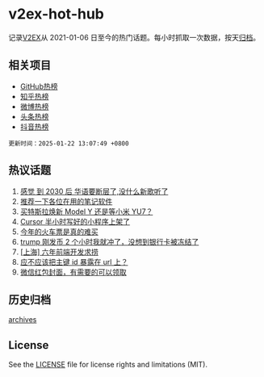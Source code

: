 # v2ex-hot-hub

 记录[V2EX](https://www.v2ex.com/)从 2021-01-06 日至今的热门话题。每小时抓取一次数据，按天[归档](archives)。
 
 ## 相关项目

- [GitHub热榜](https://github.com/it985/github-hot-hub)
- [知乎热榜](https://github.com/it985/zhihu-hot-hub)
- [微博热榜](https://github.com/it985/weibo-hot-hub)
- [头条热榜](https://github.com/it985/toutiao-hot-hub)
- [抖音热榜](https://github.com/it985/douyin-hot-hub)


 `更新时间：2025-01-22 13:07:49 +0800`

## 热议话题

1. [感觉 到 2030 后 华语要断层了,没什么新歌听了](https://www.v2ex.com/t/1106768)
1. [推荐一下各位在用的笔记软件](https://www.v2ex.com/t/1106847)
1. [买特斯拉焕新 Model Y 还是等小米 YU7？](https://www.v2ex.com/t/1106788)
1. [Cursor 半小时写好的小程序上架了](https://www.v2ex.com/t/1106753)
1. [今年的火车票是真的难买](https://www.v2ex.com/t/1106973)
1. [trump 刚发币 2 个小时我就冲了，没想到银行卡被冻结了](https://www.v2ex.com/t/1106952)
1. [[上海] 六年前端开发求捞](https://www.v2ex.com/t/1106808)
1. [应不应该把主键 id 暴露在 url 上？](https://www.v2ex.com/t/1106781)
1. [微信红包封面，有需要的可以领取](https://www.v2ex.com/t/1106962)

## 历史归档

[archives](archives)

## License

See the [LICENSE](LICENSE) file for license rights and limitations (MIT).

